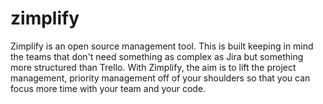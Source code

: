 # zimplify
Zimplify is an open source management tool. This is built keeping in mind the teams that don't need something as complex as Jira but something more structured than Trello. With Zimplify, the aim is to lift the project management, priority management off of your shoulders so that you can focus more time with your team and your code.
